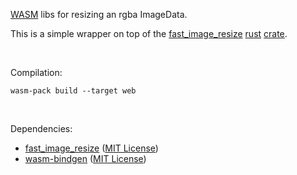 [WASM](https://developer.mozilla.org/en-US/docs/WebAssembly) libs for resizing an rgba ImageData.

This is a simple wrapper on top of the [fast_image_resize](https://github.com/Cykooz/fast_image_resize) [rust](https://www.rust-lang.org/) [crate](https://crates.io/crates/fast_image_resize).

<br>

Compilation:

`wasm-pack build --target web`

<br>

Dependencies:
- [fast_image_resize](https://github.com/Cykooz/fast_image_resize) ([MIT License](https://github.com/Cykooz/fast_image_resize/blob/main/LICENSE-MIT))
- [wasm-bindgen](https://github.com/rustwasm/wasm-bindgen) ([MIT License](https://github.com/rustwasm/wasm-bindgen/blob/main/LICENSE-MIT))
